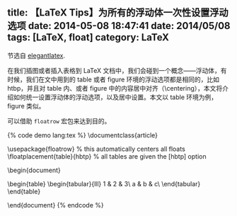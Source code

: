 title: 【LaTeX Tips】为所有的浮动体一次性设置浮动选项
date: 2014-05-08 18:47:41
date: 2014/05/08
tags: [LaTeX, float]
category: LaTeX
---

节选自 [elegantlatex](http://elegantlatex.tk/2014/04/02/float-setting/).

在我们插图或者插入表格到 LaTeX 文档中，我们会碰到一个概念——浮动体，有时候，我们在文中用到的 table 或者 figure 环境的浮动选项都是相同的，比如 htbp，并且对 table 内、或者 figure 中的内容居中对齐（\centering），本文将介绍如何统一设置浮动体的浮动选项，以及居中设置。本文以 table 环境为例，figure 类似。

<!--more-->

可以借助 `floatrow` 宏包来达到目的。

{% code demo lang:tex %}
\documentclass{article}

\usepackage{floatrow}        % this automatically centers all floats
\floatplacement{table}{hbtp} % all tables are given the [hbtp] option

\begin{document}

\begin{table}
\begin{tabular}{lll}
1 & 2 & 3\\
a & b & c\\
\end{tabular}
\end{table}

\end{document}
{% endcode %}
